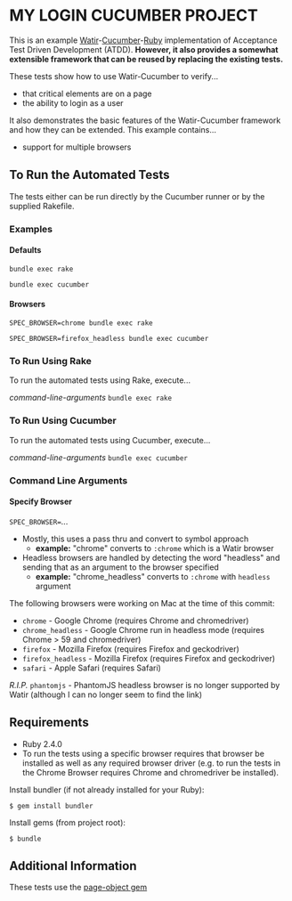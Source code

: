 # MY LOGIN CUCUMBER PROJECT

This is an example 
[Watir](http://watir.com)-[Cucumber](https://cucumber.io)-[Ruby](https://www.ruby-lang.org)
implementation of Acceptance Test Driven Development (ATDD).
**However, it also provides a somewhat extensible framework that can be reused
by replacing the existing tests.**

These tests show how to use Watir-Cucumber to verify...
* that critical elements are on a page
* the ability to login as a user

It also demonstrates the basic features
of the Watir-Cucumber framework and how they can be extended.
This example contains...
* support for multiple browsers

## To Run the Automated Tests
The tests either can be run directly by the Cucumber runner or by the
supplied Rakefile.

### Examples ###
#### Defaults ####
```
bundle exec rake
```
```
bundle exec cucumber
```
#### Browsers ####
```
SPEC_BROWSER=chrome bundle exec rake
```
```
SPEC_BROWSER=firefox_headless bundle exec cucumber
```

### To Run Using Rake
To run the automated tests using Rake, execute...

*command-line-arguments* `bundle exec rake`

### To Run Using Cucumber
To run the automated tests using Cucumber, execute...

*command-line-arguments* `bundle exec cucumber`

### Command Line Arguments
#### Specify Browser
`SPEC_BROWSER=`...

* Mostly, this uses a pass thru and convert to symbol approach 
  * **example:** "chrome" converts to `:chrome` which is a Watir browser
* Headless browsers are handled by detecting the word "headless"
and sending that as an argument to the browser specified
  * **example:** "chrome_headless" converts to `:chrome` 
  with `headless` argument

The following browsers were working on Mac at the time of this commit:
* `chrome` - Google Chrome (requires Chrome and chromedriver)
* `chrome_headless` - Google Chrome run in headless mode (requires Chrome > 59 and chromedriver)
* `firefox` - Mozilla Firefox (requires Firefox and geckodriver)
* `firefox_headless` - Mozilla Firefox (requires Firefox and geckodriver)
* `safari` - Apple Safari (requires Safari)


*R.I.P.* `phantomjs` - PhantomJS headless browser is no longer supported by Watir
(although I can no longer seem to find the link)

## Requirements
* Ruby 2.4.0
* To run the tests using a specific browser requires that browser 
be installed as well as any required browser driver
(e.g. to run the tests in the Chrome Browser requires
Chrome and chromedriver be installed).

Install bundler (if not already installed for your Ruby):

```
$ gem install bundler
```

Install gems (from project root):

```
$ bundle
```

## Additional Information
These tests use the [page-object gem](https://rubygems.org/gems/page-object)
